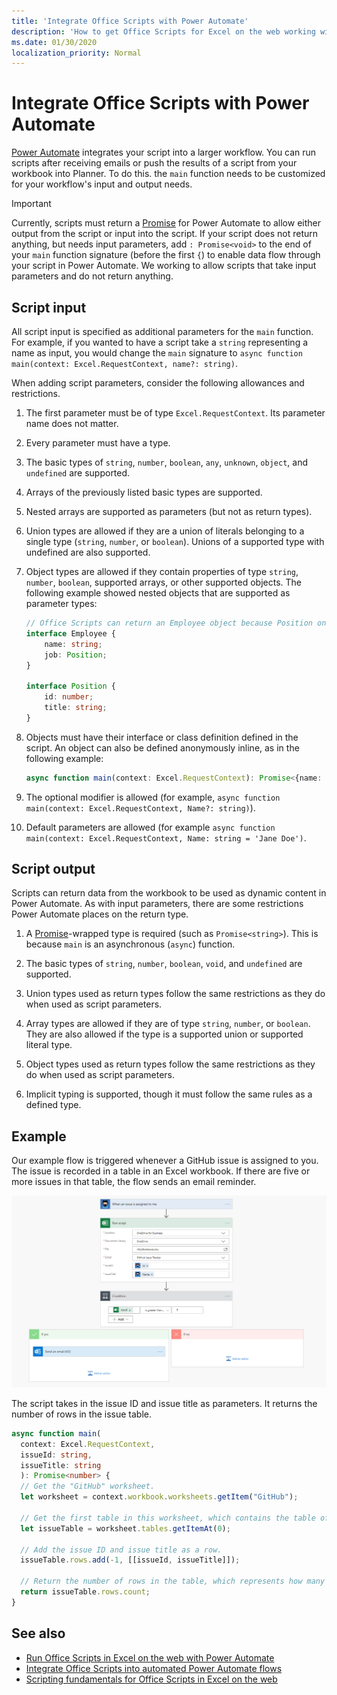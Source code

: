 ```yaml
---
title: 'Integrate Office Scripts with Power Automate'
description: 'How to get Office Scripts for Excel on the web working with a Power Automate workflow.'
ms.date: 01/30/2020
localization_priority: Normal
---
```


# Integrate Office Scripts with Power Automate

[Power Automate](https://flow.microsoft.com) integrates your script into a larger workflow. You can run scripts after receiving emails or push the results of a script from your workbook into Planner. To do this. the `main` function needs to be customized for your workflow's input and output needs.

> [!IMPORTANT]
> Currently, scripts must return a [Promise](https://developer.mozilla.org/docs/web/javascript/reference/global_objects/promise) for Power Automate to allow either output from the script or input into the script. If your script does not return anything, but needs input parameters, add `: Promise<void>` to the end of your `main` function signature (before the first `{`) to enable data flow through your script in Power Automate. We working to allow scripts that take input parameters and do not return anything.

## Script input

All script input is specified as additional parameters for the `main` function. For example, if you wanted to have a script take a `string` representing a name as input, you would change the `main` signature to `async function main(context: Excel.RequestContext, name?: string)`.

When adding script parameters, consider the following allowances and restrictions.

1. The first parameter must be of type `Excel.RequestContext`. Its parameter name does not matter.

2. Every parameter must have a type.

3. The basic types of `string`, `number`, `boolean`, `any`, `unknown`, `object`, and `undefined` are supported.

4. Arrays of the previously listed basic types are supported.

5. Nested arrays are supported as parameters (but not as return types).

6. Union types are allowed if they are a union of literals belonging to a single type (`string`, `number`, or `boolean`). Unions of a supported type with undefined are also supported.

7. Object types are allowed if they contain properties of type `string`, `number`, `boolean`, supported arrays, or other supported objects. The following example showed nested objects that are supported as parameter types:

    ```TypeScript
    // Office Scripts can return an Employee object because Position only contains strings and numbers.
    interface Employee {
        name: string;
        job: Position;
    }

    interface Position {
        id: number;
        title: string;
    }
    ```

8. Objects must have their interface or class definition defined in the script. An object can also be defined anonymously inline, as in the following example:

    ```TypeScript
    async function main(context: Excel.RequestContext): Promise<{name: string, email: string}>

9. The optional modifier is allowed (for example, `async function main(context: Excel.RequestContext, Name?: string)`).

10. Default parameters are allowed (for example `async function main(context: Excel.RequestContext, Name: string = 'Jane Doe')`.

## Script output

Scripts can return data from the workbook to be used as dynamic content in Power Automate. As with input parameters, there are some restrictions Power Automate places on the return type.

1. A [Promise](https://developer.mozilla.org/docs/web/javascript/reference/global_objects/promise)-wrapped type is required (such as `Promise<string>`). This is because `main` is an asynchronous (`async`) function.

2. The basic types of `string`, `number`, `boolean`, `void`, and `undefined` are supported.

3. Union types used as return types follow the same restrictions as they do when used as script parameters.

4. Array types are allowed if they are of type `string`, `number`, or `boolean`. They are also allowed if the type is a supported union or supported literal type.

5. Object types used as return types follow the same restrictions as they do when used as script parameters.

6. Implicit typing is supported, though it must follow the same rules as a defined type.

## Example

Our example flow is triggered whenever a GitHub issue is assigned to you. The issue is recorded in a table in an Excel workbook. If there are five or more issues in that table, the flow sends an email reminder.

![The example flow as shown in the Power Automate flow editor.](../images/power-automate-parameter-return-sample.png)

The script takes in the issue ID and issue title as parameters. It returns the number of rows in the issue table.

```TypeScript
async function main(
  context: Excel.RequestContext,
  issueId: string,
  issueTitle: string
  ): Promise<number> {
  // Get the "GitHub" worksheet.
  let worksheet = context.workbook.worksheets.getItem("GitHub");

  // Get the first table in this worksheet, which contains the table of GitHub issues.
  let issueTable = worksheet.tables.getItemAt(0);
  
  // Add the issue ID and issue title as a row.
  issueTable.rows.add(-1, [[issueId, issueTitle]]);

  // Return the number of rows in the table, which represents how many issues are assigned to this user.
  return issueTable.rows.count;
}
```

## See also

- [Run Office Scripts in Excel on the web with Power Automate](../tutorials/excel-power-automate-manual.md)
- [Integrate Office Scripts into automated Power Automate flows](../tutorials/excel-power-automate-trigger.md)
- [Scripting fundamentals for Office Scripts in Excel on the web](scripting-fundamentals.md)